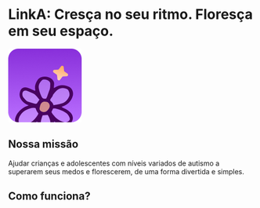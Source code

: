 # LinkA: Cresça no seu ritmo. Floresça em seu espaço.

![Logo da Linka](/static/branding/icon.png)

## Nossa missão

Ajudar crianças e adolescentes com níveis variados de autismo a superarem seus medos e florescerem, de uma forma divertida e simples.

## Como funciona?
